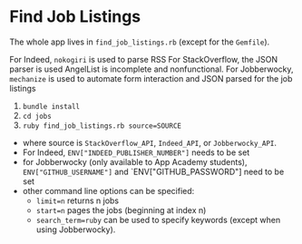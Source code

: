 # Find Job Listings

The whole app lives in `find_job_listings.rb` (except for the `Gemfile`).

For Indeed, `nokogiri` is used to parse RSS
For StackOverflow, the JSON parser is used
AngelList is incomplete and nonfunctional.
For Jobberwocky, `mechanize` is used to automate form interaction and JSON parsed for the job listings

1. `bundle install`
2. `cd jobs`
3. `ruby find_job_listings.rb source=SOURCE`  
  - where source is `StackOverflow_API`, `Indeed_API`, or `Jobberwocky_API`.
  - For Indeed, `ENV["INDEED_PUBLISHER_NUMBER"]` needs to be set
  - for Jobberwocky (only available to App Academy students), `ENV["GITHUB_USERNAME"]` and `ENV["GITHUB_PASSWORD"] need to be set
  - other command line options can be specified:
    - `limit=n` returns n jobs
    - `start=n` pages the jobs (beginning at index n)
    - `search_term=ruby` can be used to specify keywords (except when using Jobberwocky).